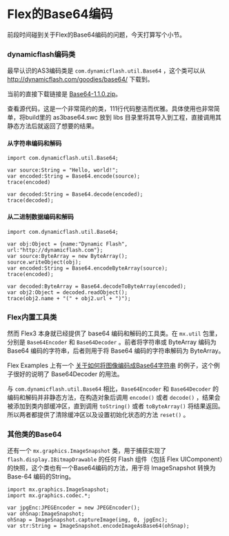 # Flex的Base64编码

前段时间碰到关于Flex的Base64编码的问题，今天打算写个小节。

### dynamicflash编码类

最早认识的AS3编码类是 `com.dynamicflash.util.Base64` ，这个类可以从 http://dynamicflash.com/goodies/base64/ 下载到。

当前的直接下载链接是 [Base64-1.1.0.zip](http://dynamicflash.com/downloads/base64/Base64-1.1.0.zip)。

查看源代码，这是一个非常简约的类，111行代码整洁而优雅。具体使用也非常简单，将build里的 as3base64.swc 放到 libs 目录里将其导入到工程，直接调用其静态方法后就返回了想要的结果。

#### 从字符串编码和解码
```
import com.dynamicflash.util.Base64;
 
var source:String = "Hello, world!";
var encoded:String = Base64.encode(source);
trace(encoded)
 
var decoded:String = Base64.decode(encoded);
trace(decoded);
```
#### 从二进制数据编码和解码
```
import com.dynamicflash.util.Base64;
 
var obj:Object = {name:"Dynamic Flash", url:"http://dynamicflash.com"};
var source:ByteArray = new ByteArray();
source.writeObject(obj);
var encoded:String = Base64.encodeByteArray(source);
trace(encoded);
 
var decoded:ByteArray = Base64.decodeToByteArray(encoded);
var obj2:Object = decoded.readObject();
trace(obj2.name + "(" + obj2.url + ")");
```

### Flex内置工具类

然而 Flex3 本身就已经提供了 base64 编码和解码的工具类。在 `mx.util` 包里，分别是 `Base64Encoder` 和 `Base64Decoder` 。前者将字符串或 ByteArray 编码为 Base64 编码的字符串，后者则用于将 Base64 编码的字符串解码为 ByteArray。

Flex Examples 上有一个 [关于如何将图像编码成Base64字符串](http://blog.flexexamples.com/2008/03/17/displaying-an-image-saved-as-a-base64-encoded-string-in-flex-3/) 的例子，这个例子很好的说明了 Base64Decoder 的用法。

与 `com.dynamicflash.util.Base64` 相比，`Base64Encoder` 和 `Base64Decoder` 的编码和解码并非静态方法，在构造对象后调用 `encode()` 或者 `decode()` ，结果会被添加到类内部缓冲区，直到调用 `toString()` 或者 `toByteArray()` 将结果返回。所以两者都提供了清除缓冲区以及设置初始化状态的方法 `reset()` 。

### 其他类的Base64

还有一个 `mx.graphics.ImageSnapshot` 类，用于捕获实现了 `flash.display.IBitmapDrawable` 的任何 Flash 组件（包括 Flex UIComponent）的快照，这个类也有一个Base64编码的方法，用于将 ImageSnapshot 转换为 Base-64 编码的String。
```
import mx.graphics.ImageSnapshot;
import mx.graphics.codec.*;

var jpgEnc:JPEGEncoder = new JPEGEncoder();
var ohSnap:ImageSnapshot;
ohSnap = ImageSnapshot.captureImage(img, 0, jpgEnc);
var str:String = ImageSnapshot.encodeImageAsBase64(ohSnap);
```